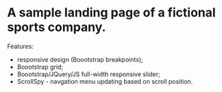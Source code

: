 # A sample landing page of a fictional sports company.

Features:
  - responsive design (Boootstrap breakpoints);
  - Boootstrap grid;
  - Boootstrap/JQuery/JS full-width responsive slider;
  - ScrollSpy - navgation menu updating based on scroll position.
